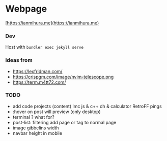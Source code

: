 # Webpage
[https://ianmihura.me](https://ianmihura.me)

### Dev

Host with `bundler exec jekyll serve`

### Ideas from
* https://lexfridman.com/
* https://crispgm.com/image/nvim-telescope.png
* https://term.m4tt72.com/

### TODO
* add code projects (content)
    lmc js & c++
    dh & calculator
    RetroFF
    pings
* :hover on post will preview (only desktop)
* terminal ? what for?
* post-list: filtering
    add page or tag to normal page
* image gibbelins width
* navbar height in mobile 
